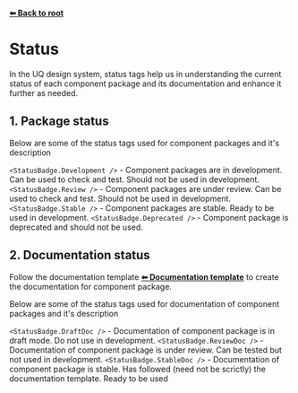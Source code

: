 **[⬅ Back to root](/../#readme)**

# Status

In the UQ design system, status tags help us in understanding the current status of each component package and its documentation and enhance it further as needed.

## 1. Package status

Below are some of the status tags used for component packages and it's description

`<StatusBadge.Development />` - Component packages are in development. Can be used to check and test. Should not be used in development.
`<StatusBadge.Review />` - Component packages are under review. Can be used to check and test. Should not be used in development.
`<StatusBadge.Stable />` - Component packages are stable. Ready to be used in development.
`<StatusBadge.Deprecated />` - Component package is deprecated and should not be used.

## 2. Documentation status

Follow the documentation template **[⬅ Documentation template](/../packages/storybook-html/templates/component.docs.mdx)** to create the documentation for component package.

Below are some of the status tags used for documentation of component packages and it's description

`<StatusBadge.DraftDoc />` - Documentation of component package is in draft mode. Do not use in development.
`<StatusBadge.ReviewDoc />` - Documentation of component package is under review. Can be tested but not used in development.
`<StatusBadge.StableDoc />` - Documentation of component package is stable. Has followed (need not be scrictly) the documentation template. Ready to be used 
